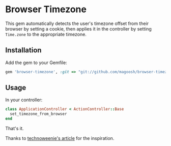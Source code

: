# Browser Timezone #

This gem automatically detects the user's timezone offset from their browser by setting a cookie, then applies it in the controller by setting `Time.zone` to the appropriate timezone.

## Installation ##

Add the gem to your Gemfile:

  ```ruby
  gem 'browser-timezone', :git => "git://github.com/magoosh/browser-timezone.git"
  ```

## Usage ##

In your controller:

  ```ruby
  class ApplicationController < ActionController::Base
    set_timezone_from_browser
  end
  ````
  
That's it.

Thanks to [technoweenie's article](http://techno-weenie.net/2008/2/6/timezone-awareness-in-rails/) for the inspiration.
